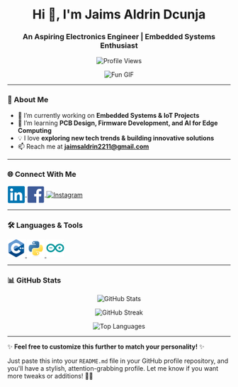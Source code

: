 <h1 align="center">Hi 👋, I'm Jaims Aldrin Dcunja</h1>
<h3 align="center">An Aspiring Electronics Engineer | Embedded Systems Enthusiast</h3>

<p align="center">
  <img src="https://komarev.com/ghpvc/?username=jamesaldrin22&label=Profile%20Views&color=0e75b6&style=flat" alt="Profile Views" />
</p>

<p align="center">
  <img src="https://media.giphy.com/media/xT77XHIPBBGZL9m62I/giphy.gif" alt="Fun GIF" />
</p>

---

### 🚀 About Me
- 🔭 I’m currently working on **Embedded Systems & IoT Projects**
- 🌱 I’m learning **PCB Design, Firmware Development, and AI for Edge Computing**
- 💡 I love **exploring new tech trends & building innovative solutions**
- 📫 Reach me at **jaimsaldrin2211@gmail.com**

---

### 🌐 Connect With Me
<p align="left">
  <a href="https://linkedin.com/in/jaims-aldrin" target="_blank">
    <img align="center" src="https://raw.githubusercontent.com/devicons/devicon/master/icons/linkedin/linkedin-original.svg" alt="LinkedIn" height="40" width="40" />
  </a>
  <a href="https://fb.com/james-aldrin" target="_blank">
    <img align="center" src="https://raw.githubusercontent.com/devicons/devicon/master/icons/facebook/facebook-original.svg" alt="Facebook" height="40" width="40" />
  </a>
  <a href="https://instagram.com/aldrin_dcu" target="_blank">
    <img align="center" src="https://raw.githubusercontent.com/devicons/devicon/master/icons/instagram/instagram-original.svg" alt="Instagram" height="40" width="40" />
  </a>
</p>

---

### 🛠 Languages & Tools
<p align="left">
  <a href="https://www.w3schools.com/cpp/" target="_blank">
    <img src="https://raw.githubusercontent.com/devicons/devicon/master/icons/cplusplus/cplusplus-original.svg" alt="C++" width="40" height="40"/>
  </a>
  <a href="https://www.python.org/" target="_blank">
    <img src="https://raw.githubusercontent.com/devicons/devicon/master/icons/python/python-original.svg" alt="Python" width="40" height="40"/>
  </a>
  <a href="https://www.arduino.cc/" target="_blank">
    <img src="https://raw.githubusercontent.com/devicons/devicon/master/icons/arduino/arduino-original.svg" alt="Arduino" width="40" height="40"/>
  </a>
</p>

---

### 📊 GitHub Stats
<p align="center">
  <img src="https://github-readme-stats.vercel.app/api?username=jamesaldrin22&show_icons=true&theme=tokyonight" alt="GitHub Stats" />
</p>

<p align="center">
  <img src="https://github-readme-streak-stats.herokuapp.com/?user=jamesaldrin22&theme=tokyonight" alt="GitHub Streak" />
</p>

<p align="center">
  <img src="https://github-readme-stats.vercel.app/api/top-langs/?username=jamesaldrin22&layout=compact&theme=tokyonight" alt="Top Languages" />
</p>

---

✨ **Feel free to customize this further to match your personality!** ✨

Just paste this into your `README.md` file in your GitHub profile repository, and you'll have a stylish, attention-grabbing profile. Let me know if you want more tweaks or additions! 🚀😃


